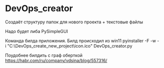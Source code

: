 # DevOps_creator
Cоздаёт структуру папок для нового проекта + текстовые файлы

Надо будет либа PySimpleGUI

Команда билда приложения. Билд происходил из win11
pyinstaller -F -w -i "C:\DevOps_create_new_project\icon.ico" DevOps_creator.py

Поудобнее билдить с граф оберткой https://habr.com/ru/company/vdsina/blog/557316/
